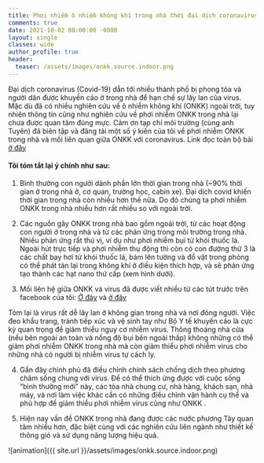 ```yaml
---
title: Phơi nhiễm ô nhiễm không khí trong nhà thời đại dịch coronavirus (COVID-19)
comments: true
date: 2021-10-02 00:00:00 -0000
layout: single
classes: wide
author_profile: true
header:
  teaser: /assets/images/onkk.source.indoor.png
---
```


Đại dịch coronavirus (Covid-19) dẫn tới nhiều thành phố bị phong tỏa và người dân được khuyến cáo ở trong nhà để hạn chế sự lây lan của virus. 
Mặc dù đã có nhiều nghiên cứu về ô nhiễm không khí (ONKK) ngoài trời, 
tuy nhiên thông tin cũng như nghiên cứu về phơi nhiễm ONKK trong nhà lại chưa được quan tâm đúng mực. 
Cảm ơn tạp chí môi trường (cùng anh Tuyên) đã biên tập và đăng tải một số ý kiến của tôi về phơi nhiễm ONKK trong nhà và mối liên quan giữa ONKK với coronavirus. 
Link đọc toàn bộ bài [ở đây](https://tapchimoitruong.vn/dien-dan--trao-doi-21/phoi-nhiem-o-nhiem-khong-khi-trong-nha-thoi-dai-dich-coronavirus-covid-19--25830)

#### Tôi tóm tắt lại ý chính như sau:

1. Bình thường con người dành phần lớn thời gian trong nhà (~90% thời gian ở trong nhà ở, cơ quan, trường học, cabin xe). 
Đại dịch covid khiến thời gian trong nhà còn nhiều hơn thế nữa. Do đó chúng ta phơi nhiễm ONKK trong nhà nhiều hơn rất nhiều so với ngoài trời.

2. Các nguồn gây ONKK trong nhà bao gồm ngoài trời, từ các hoạt động con người ở trong nhà và từ các phản ứng trong môi trường trong nhà. Nhiều phản ứng rất thú vị, ví dụ như phơi nhiễm bụi từ khói thuốc lá. 
Ngoài hút trực tiếp và phơi nhiễm thụ động thì còn có con đường thứ 3 là các chất bay hơi từ khói thuốc lá, bám lên tường và đồ vật trong phòng có thể phát tán lại trong không khí ở điều kiện thích hợp, và sẽ phản ứng tạo thành các hạt nano thứ cấp (xem hình dưới). 

3. Mối liên hệ giữa ONKK và virus đã được viết nhiều từ các tút trước trên facebook của tôi: [Ở đây](https://www.facebook.com/zuzikeke/posts/10208472373363189?__cft__[0]=AZUpRe77LqkCBPJHLuP9VQmZW-1bfM7yTkblhyLXC2vbwSaXj89vQipms-pA6p-9azqxFbaw7RqzwNfpvNw1RUTAVkZ2eNvp-EMCV8mQhUXZBWqPU8kl_pJwkyo5HqQ2uwg&__tn__=%2CO%2CP-R)
và [ở đây](https://www.facebook.com/zuzikeke/posts/10208466360812879?__cft__[0]=AZVyeYqTv8xVXmgj0OUekPQl4gntUf7g7qg1_HdVqCiOtQdoyNAw0Iqil0ZcI86qA5kKufLyg0dxjC7h8co3zmu7h0M3tnQAc9Y1xiwhz1UzOuk1VO6BvL5Q-gCBT85tq5Y&__tn__=%2CO%2CP-R)

Tóm lại là virus rất dễ lây lan ở không gian trong nhà và nơi đông người. 
Việc đeo khẩu trang, tránh tiếp xúc và vệ sinh tay như Bộ Y tế khuyến cáo là cực kỳ quan trọng để giảm thiểu nguy cơ nhiễm virus. 
Thông thoáng nhà cửa (nếu bên ngoài an toàn và nồng độ bụi bên ngoài thấp) không những có thể giảm phơi nhiễm ONKK trong nhà mà còn giảm thiểu phơi nhiễm virus cho những nhà có người bị nhiễm virus tự cách ly. 

4. Gần đây chính phủ đã điều chỉnh chính sách chống dịch theo phương châm sống chung với virus. 
Để có thể thích ứng được với cuộc sống “bình thường mới” này, các tòa nhà chung cư, nhà hàng, khách sạn, nhà máy, và nơi làm việc khác cần có những điều chỉnh vận hành cụ thể và phù hợp để giảm thiểu phơi nhiễm virus cũng như ONKK .

5. Hiện nay vấn đề ONKK trong nhà đang được các nước phương Tây quan tâm nhiều hơn, đặc biệt cùng với các nghiên cứu liên ngành như thiết kế thông gió và sử dụng năng lượng hiệu quả.

![animation]({{ site.url }}/assets/images/onkk.source.indoor.png)
